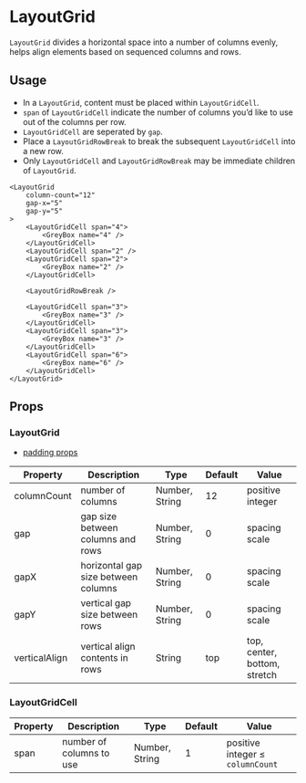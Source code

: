 # LayoutGrid

`LayoutGrid` divides a horizontal space into a number of columns evenly, helps align elements based on sequenced columns and rows.

<Doc-LayoutGridDoc />

## Usage

- In a `LayoutGrid`, content must be placed within `LayoutGridCell`.
- `span` of `LayoutGridCell` indicate the number of columns you’d like to use out of the columns per row.
- `LayoutGridCell` are seperated by `gap`.
- Place a `LayoutGridRowBreak` to break the subsequent `LayoutGridCell` into a new row.
- Only `LayoutGridCell` and `LayoutGridRowBreak` may be immediate children of `LayoutGrid`.

```vue live
<LayoutGrid
	column-count="12"
	gap-x="5"
	gap-y="5"
>
	<LayoutGridCell span="4">
		<GreyBox name="4" />
    </LayoutGridCell>
	<LayoutGridCell span="2" />
	<LayoutGridCell span="2">
		<GreyBox name="2" />
    </LayoutGridCell>

	<LayoutGridRowBreak />

	<LayoutGridCell span="3">
		<GreyBox name="3" />
    </LayoutGridCell>
	<LayoutGridCell span="3">
		<GreyBox name="3" />
    </LayoutGridCell>
	<LayoutGridCell span="6">
		<GreyBox name="6" />
    </LayoutGridCell>
</LayoutGrid>
```
## Props

### LayoutGrid
- [padding props](/components/#padding-props)

| Property | Description | Type | Default | Value |
| --- | --- | --- | --- | --- |
| columnCount | number of columns | Number, String | 12 | positive integer |
| gap | gap size between columns and rows | Number, String | 0 | spacing scale |
| gapX | horizontal gap size between columns | Number, String | 0 | spacing scale |
| gapY | vertical gap size between rows | Number, String | 0 | spacing scale |
| verticalAlign | vertical align contents in rows | String | top | top, center, bottom, stretch |

### LayoutGridCell
| Property | Description | Type | Default | Value |
| --- | --- | --- | --- | --- |
| span | number of columns to use | Number, String | 1 | positive integer ≤ `columnCount` |
